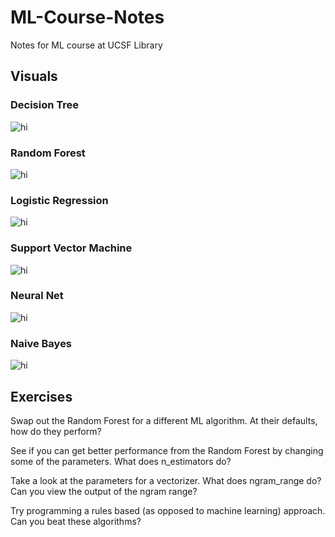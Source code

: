 # ML-Course-Notes

Notes for ML course at UCSF Library

## Visuals

### Decision Tree

<img src="decision_tree.png" alt="hi" class="inline"/>

### Random Forest

<img src="supervised_learning_visuals/random_forest.png" alt="hi" class="inline"/>

### Logistic Regression

<img src="logistic_regression.png" alt="hi" class="inline"/>

### Support Vector Machine

<img src="support_vector_machine.png" alt="hi" class="inline"/>

### Neural Net

<img src="neural_network.png" alt="hi" class="inline"/>

### Naive Bayes

<img src="naive_bayes.png" alt="hi" class="inline"/>

## Exercises

Swap out the Random Forest for a different ML algorithm. At their defaults, how do they perform?

See if you can get better performance from the Random Forest by changing some of the parameters. What does n_estimators do?

Take a look at the parameters for a vectorizer. What does ngram_range do? Can you view the output of the ngram range?

Try programming a rules based (as opposed to machine learning) approach. Can you beat these algorithms?
